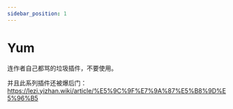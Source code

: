 ```yaml
---
sidebar_position: 1
---
```


# Yum

连作者自己都骂的垃圾插件，不要使用。

并且此系列插件还被爆后门：https://lezi.yizhan.wiki/article/%E5%9C%9F%E7%9A%87%E5%B8%9D%E5%96%B5

